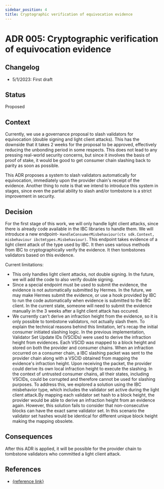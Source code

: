 ```yaml
---
sidebar_position: 4
title: Cryptographic verification of equivocation evidence
---
```

# ADR 005: Cryptographic verification of equivocation evidence

## Changelog
* 5/1/2023: First draft

## Status

Proposed

## Context

Currently, we use a governance proposal to slash validators for equivocation (double signing and light client attacks). This has the downside that it takes 2 weeks for the proposal to be approved, effectively reducing the unbonding period in some respects. This does not lead to any pressing real-world security concerns, but since it involves the basis of proof of stake, it would be good to get consumer chain slashing back to parity as soon as possible.

This ADR proposes a system to slash validators automatically for equivocation, immediately upon the provider chain's receipt of the evidence. Another thing to note is that we intend to introduce this system in stages, since even the partial ability to slash and/or tombstone is a strict improvement in security.

## Decision

For the first stage of this work, we will only handle light client attacks, since there is already code available in the IBC libraries to handle them. We will introduce a new endpoint- `HandleConsumerMisbehaviour(ctx sdk.Context, misbehaviour ibctmtypes.Misbehaviour)`. This endpoint takes evidence of a light client attack of the type used by IBC. It then uses various methods from IBC to cryptographically verify the evidence. It then tombstones validators based on this evidence.

Current limitations:

- This only handles light client attacks, not double signing. In the future, we will add the code to also verify double signing.
- Since a special endpoint must be used to submit the evidence, the evidence is not automatically submitted by Hermes. In the future, we may make Hermes submit the evidence, or use a hook provided by IBC to run the code automatically when evidence is submitted to the IBC client. In the current state, someone will need to submit the evidence manually in the 3 weeks after a light client attack has occured.
- We currently can't derive an infraction height from the evidence, so it is only possible to tombstone validators, not actually slash them. To explain the technical reasons behind this limitation, let's recap the initial consumer initiated slashing logic. In the previous implementation, Validator Set Update IDs (VSCIDs) were used to derive the infraction height from evidences. Each VSCID was mapped to a block height and stored on both the provider and consumer chains. When an infraction occurred on a consumer chain, a IBC slashing packet was sent to the provider chain along with a VSCID obtained from mapping the evidence's infraction height. Upon receiving the packet, the provider could derive its own local infraction height to execute the slashing. In the context of untrusted consumer chains, all their states, including VSCIDs, could be corrupted and therefore cannot be used for slashing purposes. To address this, we explored a solution using the IBC misbehavior type, which includes the validator set active during the light client attack.By mapping each validator set hash to a block height, the provider would be able to derive an infraction height from an evidence again. However, this solution fails to consider that non-consecutive blocks can have the exact same validator set. In this scenario the validator set hashes would be identical for different unique block height making the mapping obsolete.


## Consequences

After this ADR is applied, it will be possible for the provider chain to tombstone validators who committed a light client attack.

## References

* [{reference link}](https://github.com/cosmos/interchain-security/pull/826/files)
